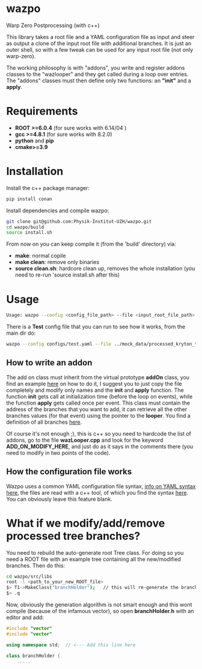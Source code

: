 # wazpo
Warp Zero Postprocessing (with c++)


This library takes a root file and a YAML configuration file as input and steer as output a clone of 
the input root file with additional branches. It is just an outer shell, so with a few tweak can be used for any 
input root file (not only warp-zero). 


The working philosophy is with "addons", you write and register addons classes to the "wazlooper" and they get called 
during a loop over entries. The "addons" classes must then define only two functions: an **"init"** and a **apply**.


# Requirements

 - **ROOT >=6.0.4** (for sure works with 6.14/04 )
 - **gcc >=4.8.1**  (for sure works with 8.2.0)
 - **python** and **pip**
 - **cmake>=3.9**

# Installation 

Install the c++ package manager:
```bash
pip install conan
```

Install dependencies and compile wazpo:
```bash
git clone git@github.com:Physik-Institut-UZH/wazpo.git
cd wazpo/build
source install.sh
```

From now on you can keep compile it (from the 'build' directory) via:
 - **make**: normal copile
 - **make clean**: remove only binaries
 - **source clean.sh**: hardcore clean up, removes the whole installation (you need to re-run 'source install.sh after this)


# Usage

```bash
Usage: wazpo --config <config_file_path> --file <input_root_file_path> --out <output_root_file_path>
```

There is a **Test** config file that you can run to see how it works, from the main dir do:

```bash
wazpo --config configs/test.yaml --file ../mock_data/processed_kryton_test_181108.root -o test.root
```

## How to write an addon

The add on class must inherit from the virtual prototype **addOn** class, you find an example [here](https://github.com/Physik-Institut-UZH/wazpo/blob/master/src/add_ons/add_posrec.hpp)
on how to do it, I suggest you to just copy the file completely and modify only names and the **init** and **apply** function. 
The function **init** gets call at initialization time (before the loop on events), while the function **apply** gets called once per event.
This class must contain the address of the branches that you want to add, it can retrieve all the other branches values (for that event) using the pointer to the **looper**.
You find a definition of all branches [here](https://github.com/Physik-Institut-UZH/wazpo/blob/master/src/libs/branchHolder.h).

Of course it's not enough ;), this is c++ so you need to hardcode the list of addons, 
go to the file **wazLooper.cpp** and look for the keyword **ADD_ON_MODIFY_HERE**, and just do as it says in the comments there (you need to modify in two points of the code).


## How the configuration file works

Wazpo uses a common YAML configuration file syntax, [info on YAML syntax here](https://docs.ansible.com/ansible/latest/reference_appendices/YAMLSyntax.html),
the files are read with a c++ tool, of which you find the syntax [here](https://github.com/jbeder/yaml-cpp/wiki/Tutorial). You can obviously leave this feature blank.



# What if we modify/add/remove processed tree branches?

You need to rebuild the auto-generate root Tree class. For doing so you need a ROOT file with an example tree containing all the new/modified branches.
Then do this:
```bash
cd wazpo/src/libs
root -l <path_to_your_new_ROOT_file>
$> T1->MakeClass("branchHolder");   // this will re-generate the branchHolder class (assuming the tree is called T1)
$> .q 
```
Now, obviously the generation algorithm is not smart enough and this wont compile (because of the infamous vector), so open **branchHolder.h** with an editor 
and add:
```c++
#include "vector"
#include "vector"

using namespace std;  // <--- Add this line here

class branchHolder {
    .....
```


